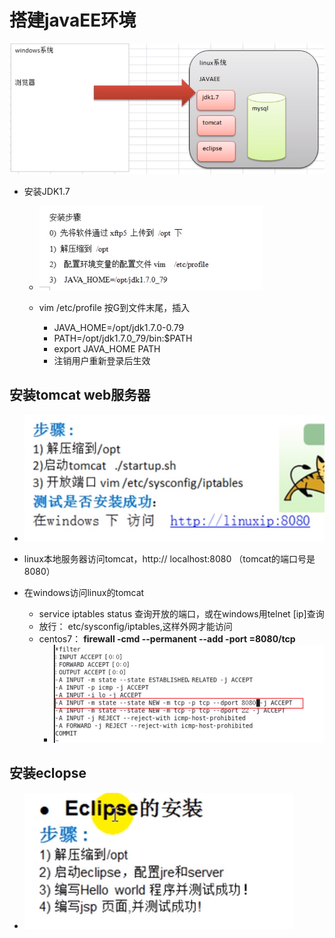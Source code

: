 # 搭建javaEE环境

![image-20200523173458953](.\images\javaEE结构示意图.png)

* 安装JDK1.7

  * ![image-20200523175835301](.\images\javaee安装步骤.png)

  * vim /etc/profile  按G到文件末尾，插入
    * JAVA_HOME=/opt/jdk1.7.0-0.79
    * PATH=/opt/jdk1.7.0_79/bin:$PATH
    * export JAVA_HOME  PATH
    * 注销用户重新登录后生效

## 安装tomcat  web服务器

* ![image-20200523180943995](.\images\tomcat安装.png)

* linux本地服务器访问tomcat，http:// localhost:8080  （tomcat的端口号是8080）
* 在windows访问linux的tomcat
  * service iptables status 查询开放的端口，或在windows用telnet [ip]查询
  * 放行： etc/sysconfig/iptables,这样外网才能访问
  * centos7： **firewall -cmd --permanent --add -port =8080/tcp**
    * ![image-20200523181718337](.\images\开放8080端口.png)

## 安装eclopse

* ![image-20200523182137100](.\images\eclipse安装png)